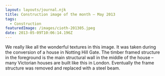 ```yaml
---
layout: layouts/journal.njk
title: Construction image of the month – May 2013
tags:
  - Construction
featuredImage: /images/cioth-201305.jpeg
date: 2013-05-09T10:06:14.196Z
---
```

We really like all the wonderful textures in this image. It was taken during the conversion of a house in Notting Hill Gate. The timber framed structure in the foreground is the main structural wall in the middle of the house – many Victorian houses are built like this in London. Eventually the frame structure was removed and replaced with a steel beam.